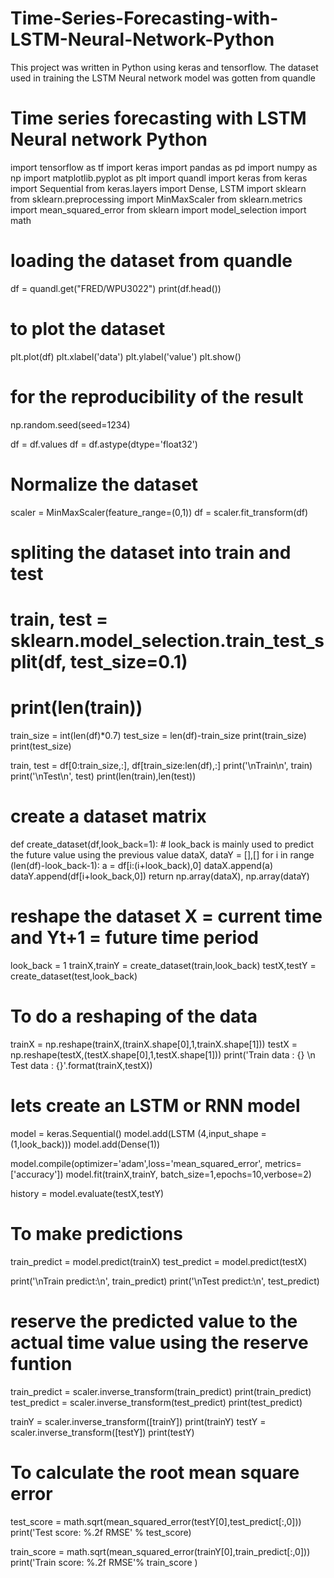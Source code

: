 # Time-Series-Forecasting-with-LSTM-Neural-Network-Python
This project was written in Python using keras and tensorflow. The dataset used in training the LSTM Neural network model was gotten from quandle
# Time series forecasting with LSTM Neural network Python
import tensorflow as tf
import keras
import pandas as pd
import numpy as np
import matplotlib.pyplot as plt
import quandl
import keras
from keras import Sequential
from keras.layers import Dense, LSTM
import sklearn
from sklearn.preprocessing import MinMaxScaler
from sklearn.metrics import mean_squared_error
from sklearn import model_selection
import math


# loading the dataset from quandle
df = quandl.get("FRED/WPU3022")
print(df.head())

# to plot the dataset
plt.plot(df)
plt.xlabel('data')
plt.ylabel('value')
plt.show()

# for the reproducibility of the result
np.random.seed(seed=1234)

df = df.values
df = df.astype(dtype='float32')

# Normalize the dataset
scaler =  MinMaxScaler(feature_range=(0,1))
df = scaler.fit_transform(df)
# spliting the dataset into train and test
# train, test = sklearn.model_selection.train_test_split(df, test_size=0.1)
# print(len(train))
train_size = int(len(df)*0.7)
test_size = len(df)-train_size
print(train_size)
print(test_size)

train, test = df[0:train_size,:], df[train_size:len(df),:]
print('\nTrain\n', train)
print('\nTest\n', test)
print(len(train),len(test))

# create a dataset matrix
def create_dataset(df,look_back=1): # look_back is mainly used to predict the future value using the previous value
    dataX, dataY = [],[]
    for i in range (len(df)-look_back-1):
        a = df[i:(i+look_back),0]
        dataX.append(a)
        dataY.append(df[i+look_back,0])
    return np.array(dataX), np.array(dataY)

# reshape the dataset X = current time and Yt+1 = future time period
look_back = 1
trainX,trainY = create_dataset(train,look_back)
testX,testY = create_dataset(test,look_back)
# To do a reshaping of the data
trainX = np.reshape(trainX,(trainX.shape[0],1,trainX.shape[1]))
testX = np.reshape(testX,(testX.shape[0],1,testX.shape[1]))
print('Train data : {} \n Test data : {}'.format(trainX,testX))



# lets create an LSTM  or RNN model
model = keras.Sequential()
model.add(LSTM (4,input_shape = (1,look_back)))
model.add(Dense(1))

model.compile(optimizer='adam',loss='mean_squared_error', metrics=['accuracy'])
model.fit(trainX,trainY, batch_size=1,epochs=10,verbose=2)

history = model.evaluate(testX,testY)

# To make predictions
train_predict = model.predict(trainX)
test_predict = model.predict(testX)

print('\nTrain predict:\n', train_predict)
print('\nTest predict:\n', test_predict)

# reserve the predicted value to the actual time value using the reserve funtion
train_predict = scaler.inverse_transform(train_predict)
print(train_predict)
test_predict = scaler.inverse_transform(test_predict)
print(test_predict)

trainY = scaler.inverse_transform([trainY])
print(trainY)
testY = scaler.inverse_transform([testY])
print(testY)


# To calculate the root mean square error
test_score = math.sqrt(mean_squared_error(testY[0],test_predict[:,0]))
print('Test score: %.2f RMSE' % test_score)

train_score = math.sqrt(mean_squared_error(trainY[0],train_predict[:,0]))
print('Train  score: %.2f RMSE'% train_score )



